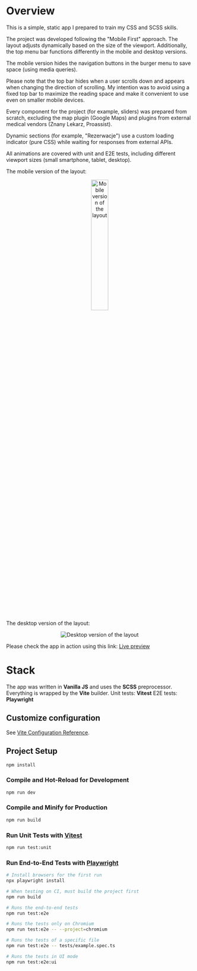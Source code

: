 # Overview
This is a simple, static app I prepared to train my CSS and SCSS skills.

The project was developed following the "Mobile First" approach. The layout adjusts dynamically based on the size of the viewport. Additionally, the top menu bar functions differently in the mobile and desktop versions.

The mobile version hides the navigation buttons in the burger menu to save space (using media queries).

Please note that the top bar hides when a user scrolls down and appears when changing the direction of scrolling. My intention was to avoid using a fixed top bar to maximize the reading space and make it convenient to use even on smaller mobile devices.

Every component for the project (for example, sliders) was prepared from scratch, excluding the map plugin (Google Maps) and plugins from external medical vendors (Znany Lekarz, Proassist).

Dynamic sections (for example, "Rezerwacje") use a custom loading indicator (pure CSS) while waiting for responses from external APIs.

All animations are covered with unit and E2E tests, including different viewport sizes (small smartphone, tablet, desktop).

The mobile version of the layout:
<p align="center">
  <img src="https://github.com/user-attachments/assets/f1ba3f9d-11db-42e9-9c6a-5b295a962baf" alt="Mobile version of the layout" width="30%">
</p>

The desktop version of the layout:
<p align="center">
  <img src="https://github.com/user-attachments/assets/4dae4fa9-d251-4d36-a8f1-0b4cdb51e69d" alt="Desktop version of the layout">
</p>

Please check the app in action using this link: [Live preview](https://kwilczyn.github.io/estetyczna_tychy/)

# Stack
The app was written in **Vanilla JS** and uses the **SCSS** preprocessor.
Everything is wrapped by the **Vite** builder.
Unit tests: **Vitest**
E2E tests: **Playwright**

## Customize configuration
See [Vite Configuration Reference](https://vitejs.dev/config/).

## Project Setup
```sh
npm install
```

### Compile and Hot-Reload for Development
```sh
npm run dev
```

### Compile and Minify for Production
```sh
npm run build
```

### Run Unit Tests with [Vitest](https://vitest.dev/)
```sh
npm run test:unit
```

### Run End-to-End Tests with [Playwright](https://playwright.dev)
```sh
# Install browsers for the first run
npx playwright install

# When testing on CI, must build the project first
npm run build

# Runs the end-to-end tests
npm run test:e2e

# Runs the tests only on Chromium
npm run test:e2e -- --project=chromium

# Runs the tests of a specific file
npm run test:e2e -- tests/example.spec.ts

# Runs the tests in UI mode
npm run test:e2e:ui
```
